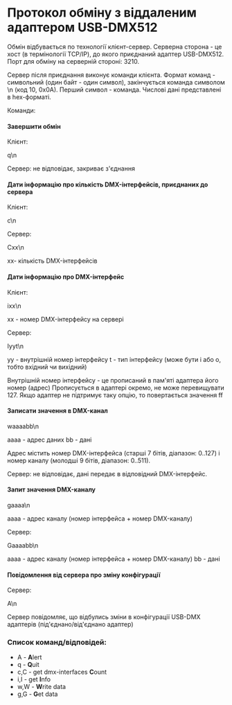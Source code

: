# Протокол обміну з віддаленим адаптером USB-DMX512

Обмін відбувається по технології клієнт-сервер.
Серверна сторона - це хост (в термінології TCP/IP), до якого приєднаний адаптер USB-DMX512.
Порт для обміну на серверній стороні: 3210.

Сервер після приєднання виконує команди клієнта.
Формат команд - символьний (один байт - один символ), закінчується команда символом \n (код 10, 0x0A).
Перший символ - команда. Числові дані представлені в hex-форматі.

Команди:

#### Завершити обмін

Клієнт:

q\n

Сервер: не відповідає, закриває з'єднання


#### Дати інформацію про кількість DMX-інтерфейсів, приєднаних до сервера

Клієнт:

с\n

Сервер:

Cxx\n

xx- кількість DMX-інтерфейсів


#### Дати інформацію про DMX-інтерфейс

Клієнт:

ixx\n

xx - номер DMX-інтерфейсу на сервері

Сервер:

Iyyt\n

yy - внутрішній номер інтерфейсу
t  - тип інтерфейсу (може бути i або o, тобто вхідний чи вихідний)

Внутрішній номер інтерфейсу - це прописаний в пам'яті адаптера його номер (адрес) 
Прописується в адаптері окремо, не може перевищувати 127.
Якщо адаптер не підтримує таку опцію,
то повертається значення ff 

#### Записати значення в DMX-канал

waaaabb\n

aaaa - адрес даних
bb   - дані

Адрес містить номер DMX-інтерфейса (старші 7 бітів, діапазон: 0..127) і номер каналу (молодші 9 бітів, діапазон: 0..511).

Сервер: не відповідає, дані передає в відповідний DMX-інтерфейс.

#### Запит значення DMX-каналу

gaaaa\n

aaaa - адрес каналу (номер інтерфейса + номер DMX-каналу)

Сервер:

Gaaaabb\n

aaaa - адрес каналу (номер інтерфейса + номер DMX-каналу)
bb   - дані

#### Повідомлення від сервера про зміну конфігурації

Сервер:

A\n

Сервер повідомляє, що відбулись зміни в конфігурації USB-DMX адаптерів (під'єднано/від'єднано адаптер)


### Список команд/відповідей:
* A     - **A**lert
* q     - **Q**uit
* c,C   - get dmx-interfaces **C**ount
* i,I   - get **I**nfo
* w,W   - **W**rite data
* g,G   - **G**et data
